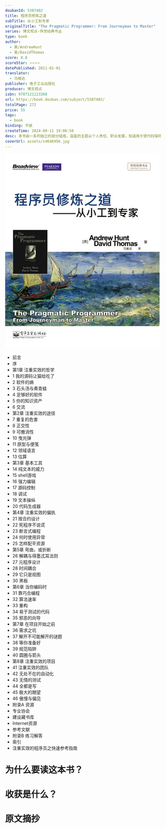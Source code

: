 ```yaml
---
doubanId: 5387402
title: 程序员修炼之道
subTitle: 从小工到专家
originalTitle: "The Pragmatic Programmer: From Journeyman to Master"
series: 博文视点·传世经典书丛
type: book
author:
  - 美/AndrewHunt
  - 美/DavidThomas
score: 8.8
scoreStar: ⭐⭐⭐⭐
datePublished: 2011-01-01
translator:
  - 马维达
publisher: 电子工业出版社
producer: 博文视点
isbn: 9787121123368
url: https://book.douban.com/subject/5387402/
totalPage: 272
price: 55
tags:
  - book
binding: 平装
createTime: 2024-09-11 19:06:58
desc: 本书由一系列独立的部分组成，涵盖的主题从个人责任、职业发展，知道用于使代码保持灵活、并且易于改编和复用的各种架构技术，利用许多富有娱乐性的奇闻轶事、有思想性的例子及有趣的类比，全面阐释了软件开发的许多不同方面的最佳实践和重大陷阱。无论你是初学者，是有经验的程序员，还是软件项目经理，本书都适合你阅读。Andy Hunt是一位热切的木匠和音乐家，但奇怪的是，人们更需要作为顾问的他。他的工作领域包括电信、银行、金融服务、公共服务，以及一些更奇特的领域，比如医学成像、图形艺术、Internet服务。他的专长是把经过验证的技术与先进的技术混合在一起，创建各种新颖的——但也是实用的——解决方案。Andy在北卡罗莱纳州的罗利市拥有自己的顾问公司。Dave Thomas喜欢驾驶单引擎飞机飞行，并通过这样的方式为他的习惯付账：为各种难题寻找优雅的解决方案，提供诸多领域里的咨询服务——航空、银行、金融服务、电信、交通运输及Internet。在于1994年移居美国前，Dave在英国创立了一家通过ISO9001认证的软件公司，为世界各地的客户开发成熟、定制的软件项目。Dave现在是一位独立顾问，居住在德克萨斯州的达拉斯。
coverUrl: assets/s4646956.jpg
---
```


![image](assets/s4646956.jpg)


  - 前言
  - 序
  - 第1章 注重实效的哲学
  - 1 我的源码让猫给吃了
  - 2 软件的熵
  - 3 石头汤与煮青蛙
  - 4 足够好的软件
  - 5 你的知识资产
  - 6 交流
  - 第2章 注重实效的途径
  - 7 重复的危害
  - 8 正交性
  - 9 可撤消性
  - 10 曳光弹
  - 11 原型与便笺
  - 12 领域语言
  - 13 估算
  - 第3章 基本工具
  - 14 纯文本的威力
  - 15 shell游戏
  - 16 强力编辑
  - 17 源码控制
  - 18 调试
  - 19 文本操纵
  - 20 代码生成器
  - 第4章 注重实效的偏执
  - 21 按合约设计
  - 22 死程序不说谎
  - 23 断言式编程
  - 24 何时使用异常
  - 25 怎样配平资源
  - 第5章 弯曲，或折断
  - 26 解耦与得墨忒耳法则
  - 27 元程序设计
  - 28 时间耦合
  - 29 它只是视图
  - 30 黑板
  - 第6章 当你编码时
  - 31 靠巧合编程
  - 32 算法速率
  - 33 重构
  - 34 易于测试的代码
  - 35 邪恶的向导
  - 第7章 在项目开始之前
  - 36 需求之坑
  - 37 解开不可能解开的谜题
  - 38 等你准备好
  - 39 规范陷阱
  - 40 圆圈与箭头
  - 第8章 注重实效的项目
  - 41 注重实效的团队
  - 42 无处不在的自动化
  - 43 无情的测试
  - 44 全都是写
  - 45 极大的期望
  - 46 傲慢与偏见
  - 附录A 资源
  - 专业协会
  - 建设藏书库
  - Internet资源
  - 参考文献
  - 附录B 练习解答
  - 索引
  - 注重实效的程序员之快速参考指南


# 为什么要读这本书？

# 收获是什么？

# 原文摘抄

